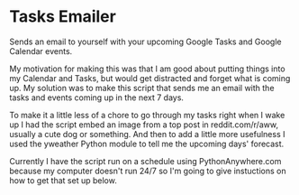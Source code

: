 # Tasks Emailer

Sends an email to yourself with your upcoming Google Tasks and Google Calendar events.

My motivation for making this was that I am good about putting things into my Calendar and Tasks, but would get distracted and forget what is coming up. My solution was to make this script that sends me an email with the tasks and events coming up in the next 7 days. 

To make it a little less of a chore to go through my tasks right when I wake up I had the script embed an image from a top post in reddit.com/r/aww, usually a cute dog or something. And then to add a little more usefulness I used the yweather Python module to tell me the upcoming days' forecast. 

Currently I have the script run on a schedule using PythonAnywhere.com because my computer doesn't run 24/7 so I'm going to give instuctions on how to get that set up below.